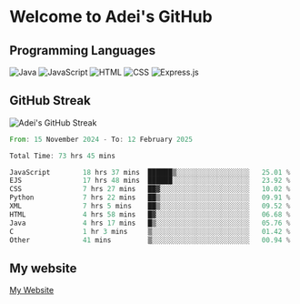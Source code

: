 # Welcome to Adei's GitHub

## Programming Languages
![Java](https://img.shields.io/badge/Java-007396?style=flat-square&logo=java&logoColor=white)
![JavaScript](https://img.shields.io/badge/JavaScript-F7DF1E?style=flat-square&logo=javascript&logoColor=black)
![HTML](https://img.shields.io/badge/HTML-E34F26?style=flat-square&logo=html5&logoColor=white)
![CSS](https://img.shields.io/badge/CSS-1572B6?style=flat-square&logo=css3&logoColor=white)
![Express.js](https://img.shields.io/badge/Express.js-000000?style=flat-square&logo=express&logoColor=white)


## GitHub Streak
![Adei's GitHub Streak](https://github-readme-streak-stats.herokuapp.com/?user=AdeiTamayo&hide_border=true)

<!--START_SECTION:waka-->

```rust
From: 15 November 2024 - To: 12 February 2025

Total Time: 73 hrs 45 mins

JavaScript        18 hrs 37 mins  ██████▒░░░░░░░░░░░░░░░░░░   25.01 %
EJS               17 hrs 48 mins  ██████░░░░░░░░░░░░░░░░░░░   23.92 %
CSS               7 hrs 27 mins   ██▓░░░░░░░░░░░░░░░░░░░░░░   10.02 %
Python            7 hrs 22 mins   ██▒░░░░░░░░░░░░░░░░░░░░░░   09.91 %
XML               7 hrs 5 mins    ██▒░░░░░░░░░░░░░░░░░░░░░░   09.52 %
HTML              4 hrs 58 mins   █▓░░░░░░░░░░░░░░░░░░░░░░░   06.68 %
Java              4 hrs 17 mins   █▒░░░░░░░░░░░░░░░░░░░░░░░   05.76 %
C                 1 hr 3 mins     ▒░░░░░░░░░░░░░░░░░░░░░░░░   01.42 %
Other             41 mins         ▒░░░░░░░░░░░░░░░░░░░░░░░░   00.94 %
```

<!--END_SECTION:waka-->

## My website
[My Website](https://adei.eus)


